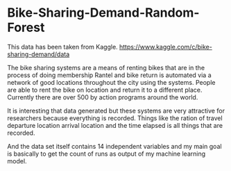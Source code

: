 # Bike-Sharing-Demand-Random-Forest

This data has been taken from Kaggle. https://www.kaggle.com/c/bike-sharing-demand/data

The bike sharing systems are a means of renting bikes that are in the process of doing membership Rantel and bike return is automated via a network of good locations throughout the city using the systems. People are able to rent the bike on location and return it to a different place. Currently there are over 500 by action programs around the world.
 
It is interesting that data generated but these systems are very attractive for researchers because everything is recorded. Things like the ration of travel departure location arrival location and the time elapsed is all things that are recorded.

And the data set itself contains 14 independent variables and my main goal is basically to get the count of runs as output of my machine learning model. 
